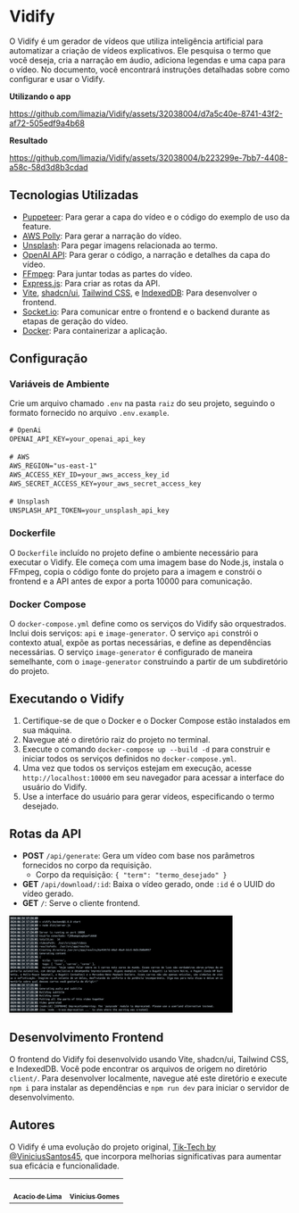 # Vidify

O Vidify é um gerador de vídeos que utiliza inteligência artificial para automatizar a criação de vídeos explicativos. Ele pesquisa o termo que você deseja, cria a narração em áudio, adiciona legendas e uma capa para o vídeo. No documento, você encontrará instruções detalhadas sobre como configurar e usar o Vidify.

**Utilizando o app**

https://github.com/limazia/Vidify/assets/32038004/d7a5c40e-8741-43f2-af72-505edf9a4b68

**Resultado**

https://github.com/limazia/Vidify/assets/32038004/b223299e-7bb7-4408-a58c-58d3d8b3cdad

## Tecnologias Utilizadas

- [Puppeteer](https://pptr.dev/): Para gerar a capa do vídeo e o código do exemplo de uso da feature.
- [AWS Polly](https://aws.amazon.com/polly/): Para gerar a narração do vídeo.
- [Unsplash](https://unsplash.com/): Para pegar imagens relacionada ao termo.
- [OpenAI API](https://beta.openai.com/): Para gerar o código, a narração e detalhes da capa do vídeo.
- [FFmpeg](https://www.ffmpeg.org/): Para juntar todas as partes do vídeo.
- [Express.js](https://expressjs.com/): Para criar as rotas da API.
- [Vite](https://vitejs.dev/), [shadcn/ui](https://shadcn.github.io/), [Tailwind CSS](https://tailwindcss.com/), e [IndexedDB](https://developer.mozilla.org/en-US/docs/Web/API/IndexedDB_API): Para desenvolver o frontend.
- [Socket.io](https://socket.io/): Para comunicar entre o frontend e o backend durante as etapas de geração do vídeo.
- [Docker](https://www.docker.com/): Para containerizar a aplicação.

## Configuração

### Variáveis de Ambiente

Crie um arquivo chamado `.env` na pasta `raiz` do seu projeto, seguindo o formato fornecido no arquivo `.env.example`.

```env
# OpenAi
OPENAI_API_KEY=your_openai_api_key

# AWS
AWS_REGION="us-east-1" 
AWS_ACCESS_KEY_ID=your_aws_access_key_id 
AWS_SECRET_ACCESS_KEY=your_aws_secret_access_key

# Unsplash
UNSPLASH_API_TOKEN=your_unsplash_api_key
```

### Dockerfile

O `Dockerfile` incluído no projeto define o ambiente necessário para executar o Vidify. Ele começa com uma imagem base do Node.js, instala o FFmpeg, copia o código fonte do projeto para a imagem e constrói o frontend e a API antes de expor a porta 10000 para comunicação.

### Docker Compose

O `docker-compose.yml` define como os serviços do Vidify são orquestrados. Inclui dois serviços: `api` e `image-generator`. O serviço `api` constrói o contexto atual, expõe as portas necessárias, e define as dependências necessárias. O serviço `image-generator` é configurado de maneira semelhante, com o `image-generator` construindo a partir de um subdiretório do projeto.

## Executando o Vidify

1. Certifique-se de que o Docker e o Docker Compose estão instalados em sua máquina.
2. Navegue até o diretório raiz do projeto no terminal.
3. Execute o comando `docker-compose up --build -d` para construir e iniciar todos os serviços definidos no `docker-compose.yml`.
4. Uma vez que todos os serviços estejam em execução, acesse `http://localhost:10000` em seu navegador para acessar a interface do usuário do Vidify.
5. Use a interface do usuário para gerar vídeos, especificando o termo desejado.

## Rotas da API

- **POST** `/api/generate`: Gera um vídeo com base nos parâmetros fornecidos no corpo da requisição.
  - Corpo da requisição: `{ "term": "termo_desejado" }`
- **GET** `/api/download/:id`: Baixa o vídeo gerado, onde `:id` é o UUID do vídeo gerado.
- **GET** `/`: Serve o cliente frontend.

<img src="https://raw.githubusercontent.com/limazia/Vidify/main/examples/response1.png?token=GHSAT0AAAAAACRGAHU2MTNNHVA57COYH3L6ZTZ7Y2Q" width="400px;" alt=""/>

## Desenvolvimento Frontend

O frontend do Vidify foi desenvolvido usando Vite, shadcn/ui, Tailwind CSS, e IndexedDB. Você pode encontrar os arquivos de origem no diretório `client/`. Para desenvolver localmente, navegue até este diretório e execute `npm i` para instalar as dependências e `npm run dev` para iniciar o servidor de desenvolvimento.

## Autores

O Vidify é uma evolução do projeto original, [Tik-Tech by @ViniciusSantos45](https://github.com/viniciussantos45/tik-tech), que incorpora melhorias significativas para aumentar sua eficácia e funcionalidade.
 
<table>
  <tr>
    <td align="center"><a href="https://www.limazia.dev/"><img src="https://avatars.githubusercontent.com/u/32038004?v=4" width="100px;" alt=""/><br /><sub><b>Acacio de Lima</b></sub></a></td>
    <td align="center"><a href="https://github.com/viniciussantos45"><img src="https://avatars.githubusercontent.com/u/47752947?v=4" width="100px;" alt=""/><br /><sub><b>Vinicius Gomes</b></sub></a></td>
  </tr>
</table>
